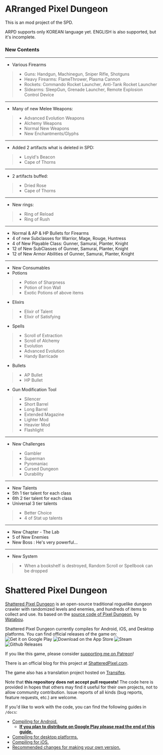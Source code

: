 # ARranged Pixel Dungeon

This is an mod project of the SPD.

ARPD supports only KOREAN language yet. ENGLISH is also supported, but it's incomplete.

### New Contents
_______
- Various Firearms
> - Guns: Handgun, Machinegun, Sniper Rifle, Shotguns
> - Heavy Firearms: FlameThrower, Plasma Cannon
> - Rockets: Commando Rocket Launcher, Anti-Tank Rocket Launcher
> - Sidearms: SleepGun, Grenade Launcher, Remote Explosion Control Device
________
- Many of new Melee Weapons:
> - Advanced Evolution Weapons
> - Alchemy Weapons
> - Normal New Weapons
> - New Enchantments/Glyphs
________
- Added 2 artifacts what is deleted in SPD:
> - Loyid's Beacon
> - Cape of Thorns
________
- 2 artifacts buffed:
> - Dried Rose
> - Cape of Thorns
________
- New rings:
> - Ring of Reload
> - Ring of Rush
________
- Normal & AP & HP Bullets for Firearms
- 4 of new Subclasses for Warrior, Mage, Rouge, Huntress
- 4 of New Playable Class: Gunner, Samurai, Planter, Knight
- 12 of New SubClasses of Gunner, Samurai, Planter, Knight
- 12 of New Armor Abilities of Gunner, Samurai, Planter, Knight
________
- New Consumables
- Potions
> - Potion of Sharpness
> - Potion of Iron Wall
> - Exotic Potions of above items
- Elixirs
> - Elixir of Talent
> - Elixir of Satisfying
- Spells
> - Scroll of Extraction
> - Scroll of Alchemy
> - Evolution
> - Advanced Evolution
> - Handy Barricade
- Bullets
> - AP Bullet
> - HP Bullet
- Gun Modification Tool
> - Silencer
> - Short Barrel
> - Long Barrel
> - Extended Magazine
> - Lighter Mod
> - Heavier Mod
> - Flashlight
________
- New Challenges
> - Gambler
> - Superman
> - Pyromaniac
> - Cursed Dungeon
> - Durability
________
- New Talents
- 5th 1 tier talent for each class
- 6th 2 tier talent for each class
- Universal 3 tier talents
> - Better Choice
> - 4 of Stat up talents
________
- New Chapter - The Lab
- 5 of New Enemies
- New Boss : He's very powerful...
________
- New System
> - When a bookshelf is destroyed, Random Scroll or Spellbook can be dropped

# Shattered Pixel Dungeon

[Shattered Pixel Dungeon](https://shatteredpixel.com/shatteredpd/) is an open-source traditional roguelike dungeon crawler with randomized levels and enemies, and hundreds of items to collect and use. Its based on the [source code of Pixel Dungeon](https://github.com/00-Evan/pixel-dungeon-gradle), by [Watabou](https://www.watabou.ru).

Shattered Pixel Dungeon currently compiles for Android, iOS, and Desktop platforms. You can find official releases of the game on:
![Get it on Google Play](https://shatteredpixel.com/assets/images/gplay-badge.png)
![Download on the App Store](https://shatteredpixel.com/assets/images/appstore-badge.png)
![Steam](https://shatteredpixel.com/assets/images/steam-badge.png)
![Github Releases](https://shatteredpixel.com/assets/images/github-badge.png)

If you like this game, please consider [supporting me on Patreon](https://www.patreon.com/ShatteredPixel)!

There is an official blog for this project at [ShatteredPixel.com](https://www.shatteredpixel.com/blog/).

The game also has a translation project hosted on [Transifex](https://www.transifex.com/shattered-pixel/shattered-pixel-dungeon/).

Note that **this repository does not accept pull requests!** The code here is provided in hopes that others may find it useful for their own projects, not to allow community contribution. Issue reports of all kinds (bug reports, feature requests, etc.) are welcome.

If you'd like to work with the code, you can find the following guides in `/docs`:
- [Compiling for Android.](docs/getting-started-android.md)
    - **[If you plan to distribute on Google Play please read the end of this guide.](docs/getting-started-android.md#distributing-your-apk)**
- [Compiling for desktop platforms.](docs/getting-started-desktop.md)
- [Compiling for iOS.](docs/getting-started-ios.md)
- [Recommended changes for making your own version.](docs/recommended-changes.md)
